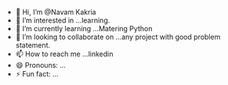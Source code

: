 - 👋 Hi, I’m @Navam Kakria
- 👀 I’m interested in ...learning.
- 🌱 I’m currently learning ...Matering Python
- 💞️ I’m looking to collaborate on ...any project with good problem statement.
- 📫 How to reach me ...linkedin
- 😄 Pronouns: ...
- ⚡ Fun fact: ...

<!---
Navam3542/Navam3542 is a ✨ special ✨ repository because its `README.md` (this file) appears on your GitHub profile.
You can click the Preview link to take a look at your changes.
--->
